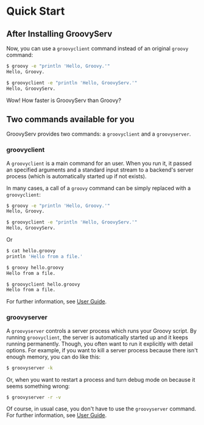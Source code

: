Quick Start
===========

## After Installing GroovyServ

Now, you can use a `groovyclient` command instead of an original `groovy` command:

```sh
$ groovy -e "println 'Hello, Groovy.'"
Hello, Groovy.

$ groovyclient -e "println 'Hello, GroovyServ.'"
Hello, GroovyServ.
```

Wow! How faster is GroovyServ than Groovy?


## Two commands available for you

GroovyServ provides two commands: a `groovyclient` and a `groovyserver`.


### groovyclient

A `groovyclient` is a main command for an user.
When you run it, it passed an specified arguments and a standard input stream to a backend's server process (which is automatically started up if not exists).

In many cases, a call of a `groovy` command can be simply replaced with a `groovyclient`:

```sh
$ groovy -e "println 'Hello, Groovy.'"
Hello, Groovy.

$ groovyclient -e "println 'Hello, GroovyServ.'"
Hello, GroovyServ.
```

Or

```sh
$ cat hello.groovy
println 'Hello from a file.'

$ groovy hello.groovy
Hello from a file.

$ groovyclient hello.groovy
Hello from a file.
```

For further information, see [User Guide](userguide.md).


### groovyserver

A `groovyserver` controls a server process which runs your Groovy script.
By running `groovyclient`, the server is automatically started up and it keeps running permanently.
Though, you often want to run it explicitly with detail options.
For example, if you want to kill a server process because there isn't enough memory, you can do like this:

```sh
$ groovyserver -k
```

Or, when you want to restart a process and turn debug mode on because it seems something wrong:

```sh
$ groovyserver -r -v
```

Of course, in usual case, you don't have to use the `groovyserver` command.
For further information, see [User Guide](userguide.md).
